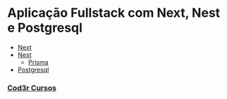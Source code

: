 # Aplicação Fullstack com Next, Nest e Postgresql

- [Next](https://nextjs.org/docs)
- [Nest](https://docs.nestjs.com/)
  - [Prisma](https://www.prisma.io/)
- [Postgresql](https://www.postgresql.org/docs/)

### [Cod3r Cursos](https://www.youtube.com/watch?v=aouatZu9QiU)
